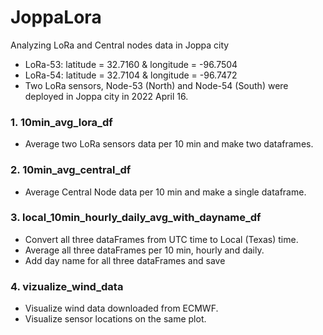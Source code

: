 # JoppaLora
Analyzing LoRa and Central nodes data in Joppa city
* LoRa-53: latitude = 32.7160 & longitude = -96.7504
* LoRa-54: latitude = 32.7104 & longitude = -96.7472
* Two LoRa sensors, Node-53 (North) and Node-54 (South) were deployed in Joppa city in 2022 April 16.

### 1. 10min_avg_lora_df
* Average two LoRa sensors data per 10 min and make two dataframes.

### 2. 10min_avg_central_df
* Average Central Node data per 10 min and make a single dataframe.

### 3. local_10min_hourly_daily_avg_with_dayname_df
* Convert all three dataFrames from UTC time to Local (Texas) time.
* Average all three dataFrames per 10 min, hourly and daily.
* Add day name for all three dataFrames and save

### 4. vizualize_wind_data
* Visualize wind data downloaded from ECMWF.
* Visualize sensor locations on the same plot.
